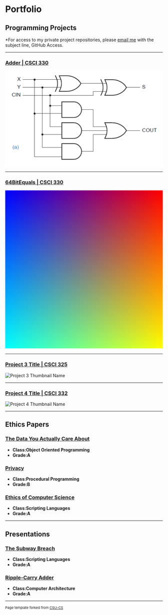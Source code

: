 Portfolio
=========

Programming Projects
--------------------

*For access to my private project repositories, please [email me](mailto:example@csustudent.net?subject=GitHub%20Access) with the subject line, GitHub Access.

---
### [Adder | CSCI 330](https://github.com/codyscholl/PortfolioProject1)

![Project 1 Thumbnail Name](images/ANTFlCX.png)

---
### [64BitEquals | CSCI 330](https://github.com/codyscholl/PortfolioProject2)

![Project 2 Thumbnail Name](images/pnggrad16rgb.png)

---
### [Project 3 Title | CSCI 325](project1)

![Project 3 Thumbnail Name](images/dummy_thumbnail.jpg)

---
### [Project 4 Title | CSCI 332](project1)

![Project 4 Thumbnail Name](images/dummy_thumbnail.jpg)

---

Ethics Papers
-------------

### [The Data You Actually Care About](/pdf/ObjectOrientedEthics.pdf)

-   **Class:Object Oriented Programming**  
-   **Grade:A**

### [Privacy](/pdf/PrivacyEthics.pdf)

-   **Class:Procedural Programming** 
-   **Grade:B**

### [Ethics of Computer Science](/pdf/ScriptingEthics.pdf)

-   **Class:Scripting Languages** 
-   **Grade:A**

---

Presentations
-------------

### [The Subway Breach](/pdf/ScriptingPresentation.pdf)

- **Class:Scripting Languages** 
- **Grade:A**


### [Ripple-Carry Adder](/pdf/CompArchPresentation.pdf)

- **Class:Computer Architecture** 
- **Grade:A**

---

<p style="font-size:11px">Page template forked from <a href="https://github.com/csu-cs/csci-portfolio">CSU-CS</a></p>
<!-- Remove above link if you don't want to attributive -->
